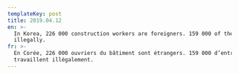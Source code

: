 ```yaml
---
templateKey: post
title: 2019.04.12
en: >-
  In Korea, 226 000 construction workers are foreigners. 159 000 of them work
  illegally.
fr: >-
  En Corée, 226 000 ouvriers du bâtiment sont étrangers. 159 000 d’entre eux
  travaillent illégalement.
---
```


